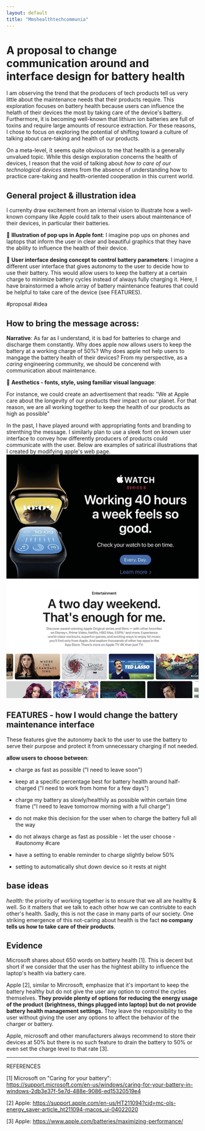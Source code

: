 ```yaml
---
layout: default
title: "Mmshealthtechcommunia"
---
```


# A proposal to change communication around and interface design for battery health

I am observing the trend that the producers of tech products tell us very little about the maintenance needs that their products require. This exploration focuses on battery health because users can influence the helath of their devices the most by taking care of the device's battery. Furthermore, it is becoming well-known that lithium ion batteries are full of toxins and require large amounts of resource extraction. For these reasons, I chose to focus on exploring the potential of shifting toward a culture of talking about care-taking and health of our products. 

On a meta-level, it seems quite obvious to me that health is a generally unvalued topic. While this design exploration concerns the health of devices, I reason that the void of talking about *how to care of our technological devices* stems from the absence of understanding how to practice care-taking and health-oriented cooperation in this current world. 

## General project & illustration idea
I currenlty draw excitement from an internal vision to illustrate how a well-known company like Apple could talk to their users about maintenance of their devices, in particular their batteries. 

🫧 **Illustration of pop ups in Apple font**: I imagine pop ups on phones and laptops that inform the user in clear and beautiful graphics that they have the ability to influence the health of their device. 

🫧 **User interface desing concept to control battery parameters**: I imagine a different user interface that gives autonomy to the user to decide how to use their battery. This would allow users to keep the battery at a certain charge to minimize battery cycles instead of always fully charging it. Here, I have brainstormed a whole array of battery maintenance features that could be helpful to take care of the device (see FEATURES).

#proposal #idea

## How to bring the message across: 

**Narrative**: As far as I understand, it is bad for batteries to charge and discharge them constantly. Why does apple now allows users to keep the battery at a working charge of 50%? Why does apple not help users to mangage the battery health of their devices? From my perspective, as a _caring_ engineering community, we should be concerend with communication about maintenance. 

🫧 **Aesthetics - fonts, style, using familiar visual language**:

For instance, we could create an advertisement that reads: 
"We at Apple care about the longevity of our products their impact on our planet. For that reason, we are all working together to keep the health of our products as high as possible"

In the past, I have played around with appropriating fonts and branding to strenthing the message. I similarly plan to use a sleek font on known user interface to convey how differently producers of products could communicate with the user. Below are examples of satirical illustrations that I created by modifying apple's web page. 
![](media/cleanshot_2023-11-02-at-15-01-44@2x.png)
![](media/cleanshot_2023-11-02-at-15-02-54@2x.png)



## FEATURES - how I would change the battery maintenance interface
These features give the autonomy back to the user to use the battery to serve their purpose and protect it from unnecessary charging if not needed.

**allow users to choose between**: 
- charge as fast as possible ("I need to leave soon")
- keep at a specific percentage best for battery health around half-charged ("I need to work from home for a few days")
- charge my battery as slowly/healthily as possible within certain time frame ("I need to leave tomorrow morning with a full charge")

- do not make this decision for the user when to charge the battery full all the way
- do not always charge as fast as possible - let the user choose - #autonomy #care
- have a setting to enable reminder to charge slightly below 50%
- setting to automatically shut down device so it rests at night


                                                       

## base ideas 

*health*: the priority of working together is to ensure that we all are healthy & well. So it matters that we talk to each other how we can contriubte to each other's health. Sadly, this is not the case in many parts of our society. One striking emergence of this not-caring about health is the fact **no company tells us how to take care of their products**. 


## Evidence
Microsoft shares about 650 words on battery health [1]. This is decent but short if we consider that the user has the hightest ability to influence the laptop's health via battery care. 

Apple [2], similar to Mircrosoft, emphasize that it's important to keep the battery healthy but do not give the user any option to control the cycles themselves. 
**They provide plenty of options for reducing the energy usage of the product (brightness, things plugged into laptop) but do not provide battery health management settings.** They leave the responsibility to the user without giving the user any options to affect the behavior of the charger or battery. 

Apple, microsoft and other manufacturers always recommend to store their devices at 50% but there is no such feature to drain the battery to 50% or even set the charge level to that rate [3]. 



________ 
REFERENCES

[1] Microsoft on "Caring for your battery": https://support.microsoft.com/en-us/windows/caring-for-your-battery-in-windows-2db3e37f-5e7d-488e-9086-ed15320519e4

[2] Apple: https://support.apple.com/en-us/HT211094?cid=mc-ols-energy_saver-article_ht211094-macos_ui-04022020

[3] Apple: https://www.apple.com/batteries/maximizing-performance/